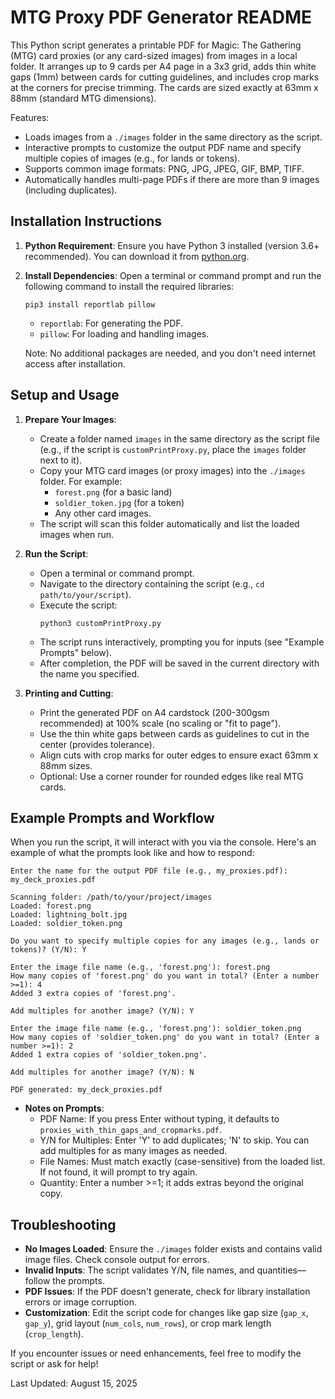 # MTG Proxy PDF Generator README

This Python script generates a printable PDF for Magic: The Gathering (MTG) card proxies (or any card-sized images) from images in a local folder. It arranges up to 9 cards per A4 page in a 3x3 grid, adds thin white gaps (1mm) between cards for cutting guidelines, and includes crop marks at the corners for precise trimming. The cards are sized exactly at 63mm x 88mm (standard MTG dimensions).

Features:
- Loads images from a `./images` folder in the same directory as the script.
- Interactive prompts to customize the output PDF name and specify multiple copies of images (e.g., for lands or tokens).
- Supports common image formats: PNG, JPG, JPEG, GIF, BMP, TIFF.
- Automatically handles multi-page PDFs if there are more than 9 images (including duplicates).

## Installation Instructions

1. **Python Requirement**: Ensure you have Python 3 installed (version 3.6+ recommended). You can download it from [python.org](https://www.python.org/downloads/).

2. **Install Dependencies**: Open a terminal or command prompt and run the following command to install the required libraries:
   ```
   pip3 install reportlab pillow
   ```
   - `reportlab`: For generating the PDF.
   - `pillow`: For loading and handling images.

   Note: No additional packages are needed, and you don't need internet access after installation.

## Setup and Usage

1. **Prepare Your Images**:
   - Create a folder named `images` in the same directory as the script file (e.g., if the script is `customPrintProxy.py`, place the `images` folder next to it).
   - Copy your MTG card images (or proxy images) into the `./images` folder. For example:
     - `forest.png` (for a basic land)
     - `soldier_token.jpg` (for a token)
     - Any other card images.
   - The script will scan this folder automatically and list the loaded images when run.

2. **Run the Script**:
   - Open a terminal or command prompt.
   - Navigate to the directory containing the script (e.g., `cd path/to/your/script`).
   - Execute the script:
     ```
     python3 customPrintProxy.py
     ```
   - The script runs interactively, prompting you for inputs (see "Example Prompts" below).
   - After completion, the PDF will be saved in the current directory with the name you specified.

3. **Printing and Cutting**:
   - Print the generated PDF on A4 cardstock (200-300gsm recommended) at 100% scale (no scaling or "fit to page").
   - Use the thin white gaps between cards as guidelines to cut in the center (provides tolerance).
   - Align cuts with crop marks for outer edges to ensure exact 63mm x 88mm sizes.
   - Optional: Use a corner rounder for rounded edges like real MTG cards.

## Example Prompts and Workflow

When you run the script, it will interact with you via the console. Here's an example of what the prompts look like and how to respond:

```
Enter the name for the output PDF file (e.g., my_proxies.pdf): my_deck_proxies.pdf

Scanning folder: /path/to/your/project/images
Loaded: forest.png
Loaded: lightning_bolt.jpg
Loaded: soldier_token.png

Do you want to specify multiple copies for any images (e.g., lands or tokens)? (Y/N): Y

Enter the image file name (e.g., 'forest.png'): forest.png
How many copies of 'forest.png' do you want in total? (Enter a number >=1): 4
Added 3 extra copies of 'forest.png'.

Add multiples for another image? (Y/N): Y

Enter the image file name (e.g., 'forest.png'): soldier_token.png
How many copies of 'soldier_token.png' do you want in total? (Enter a number >=1): 2
Added 1 extra copies of 'soldier_token.png'.

Add multiples for another image? (Y/N): N

PDF generated: my_deck_proxies.pdf
```

- **Notes on Prompts**:
  - PDF Name: If you press Enter without typing, it defaults to `proxies_with_thin_gaps_and_cropmarks.pdf`.
  - Y/N for Multiples: Enter 'Y' to add duplicates; 'N' to skip. You can add multiples for as many images as needed.
  - File Names: Must match exactly (case-sensitive) from the loaded list. If not found, it will prompt to try again.
  - Quantity: Enter a number >=1; it adds extras beyond the original copy.

## Troubleshooting

- **No Images Loaded**: Ensure the `./images` folder exists and contains valid image files. Check console output for errors.
- **Invalid Inputs**: The script validates Y/N, file names, and quantities—follow the prompts.
- **PDF Issues**: If the PDF doesn't generate, check for library installation errors or image corruption.
- **Customization**: Edit the script code for changes like gap size (`gap_x`, `gap_y`), grid layout (`num_cols`, `num_rows`), or crop mark length (`crop_length`).

If you encounter issues or need enhancements, feel free to modify the script or ask for help!

Last Updated: August 15, 2025
